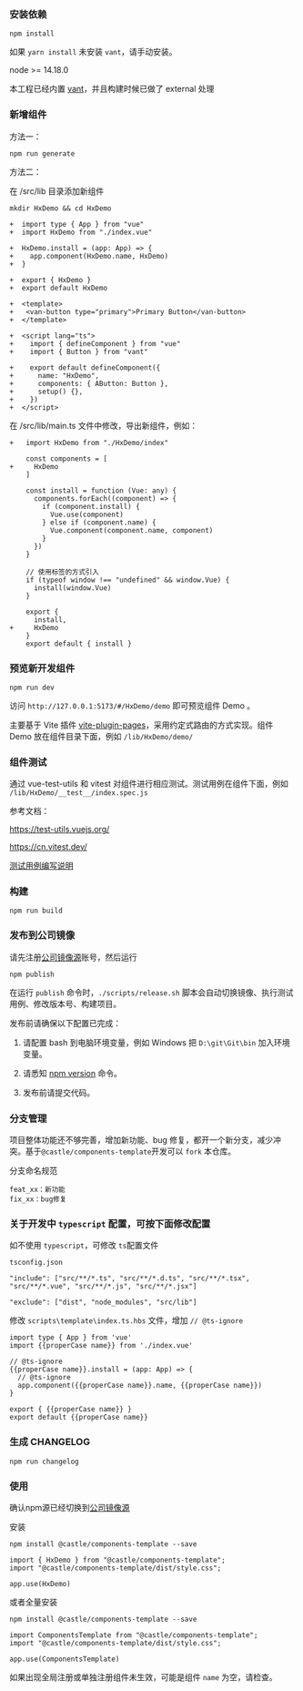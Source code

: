 ### 安装依赖

```
npm install
```

如果 `yarn install` 未安装 `vant`，请手动安装。

node >= 14.18.0

本工程已经内置 [vant](https://github.com/youzan/vant)，并且构建时候已做了 external 处理

### 新增组件

方法一：

```
npm run generate
```

方法二：

在 /src/lib 目录添加新组件

```
mkdir HxDemo && cd HxDemo
```

```
+  import type { App } from "vue"
+  import HxDemo from "./index.vue"

+  HxDemo.install = (app: App) => {
+    app.component(HxDemo.name, HxDemo)
+  }

+  export { HxDemo }
+  export default HxDemo
```

```
+  <template>
+   <van-button type="primary">Primary Button</van-button>
+  </template>

+  <script lang="ts">
+    import { defineComponent } from "vue"
+    import { Button } from "vant"

+    export default defineComponent({
+      name: "HxDemo",
+      components: { AButton: Button },
+      setup() {},
+    })
+  </script>
```

在 /src/lib/main.ts 文件中修改，导出新组件，例如：

```
+   import HxDemo from "./HxDemo/index"

    const components = [
+     HxDemo
    ]

    const install = function (Vue: any) {
      components.forEach((component) => {
        if (component.install) {
          Vue.use(component)
        } else if (component.name) {
          Vue.component(component.name, component)
        }
      })
    }

    // 使用标签的方式引入
    if (typeof window !== "undefined" && window.Vue) {
      install(window.Vue)
    }

    export {
      install,
+     HxDemo
    }
    export default { install }
```

### 预览新开发组件

```
npm run dev
```

访问 `http://127.0.0.1:5173/#/HxDemo/demo` 即可预览组件 Demo 。

主要基于 Vite 插件 [vite-plugin-pages](https://github.com/hannoeru/vite-plugin-pages)，采用约定式路由的方式实现。组件 Demo 放在组件目录下面，例如 `/lib/HxDemo/demo/`

### 组件测试

通过 vue-test-utils 和 vitest 对组件进行相应测试。测试用例在组件下面，例如 `/lib/HxDemo/__test__/index.spec.js`

参考文档：

https://test-utils.vuejs.org/

https://cn.vitest.dev/

[测试用例编写说明](http://10.10.3.188:9090/castle/components-template/wikis/%E6%B5%8B%E8%AF%95%E7%94%A8%E4%BE%8B%E7%BC%96%E5%86%99%E8%AF%B4%E6%98%8E)


### 构建

```
npm run build
```

### 发布到公司镜像

请先注册[公司镜像源](http://localhost:8080/dev-env/#npm-%E7%A7%81%E6%9C%8D)账号，然后运行

```
npm publish
```

在运行 `publish` 命令时，`./scripts/release.sh` 脚本会自动切换镜像、执行测试用例、修改版本号、构建项目。

发布前请确保以下配置已完成：

1. 请配置 bash 到电脑环境变量，例如 Windows 把 `D:\git\Git\bin` 加入环境变量。

2. 请悉知 [npm version](https://docs.npmjs.com/cli/v9/commands/npm-version) 命令。

3. 发布前请提交代码。


### 分支管理

项目整体功能还不够完善，增加新功能、bug 修复，都开一个新分支，减少冲突。基于`@castle/components-template`开发可以 `fork` 本仓库。

分支命名规范

```
feat_xx：新功能
fix_xx：bug修复
```

### 关于开发中 `typescript` 配置，可按下面修改配置

如不使用 `typescript`，可修改 `ts`配置文件

```
tsconfig.json

"include": ["src/**/*.ts", "src/**/*.d.ts", "src/**/*.tsx", "src/**/*.vue", "src/**/*.js", "src/**/*.jsx"]

"exclude": ["dist", "node_modules", "src/lib"]
```

修改 `scripts\template\index.ts.hbs` 文件，增加 `// @ts-ignore`

```
import type { App } from 'vue'
import {{properCase name}} from './index.vue'

// @ts-ignore
{{properCase name}}.install = (app: App) => {
  // @ts-ignore
  app.component({{properCase name}}.name, {{properCase name}})
}

export { {{properCase name}} }
export default {{properCase name}}

```

### 生成 CHANGELOG

```
npm run changelog
```


### 使用

确认npm源已经切换到[公司镜像源](http://localhost:8080/dev-env/#npm-%E7%A7%81%E6%9C%8D)

安装

```
npm install @castle/components-template --save

import { HxDemo } from "@castle/components-template";
import "@castle/components-template/dist/style.css";

app.use(HxDemo)
```

或者全量安装

```
npm install @castle/components-template --save

import ComponentsTemplate from "@castle/components-template";
import "@castle/components-template/dist/style.css";

app.use(ComponentsTemplate)
```

如果出现全局注册或单独注册组件未生效，可能是组件 `name` 为空，请检查。

